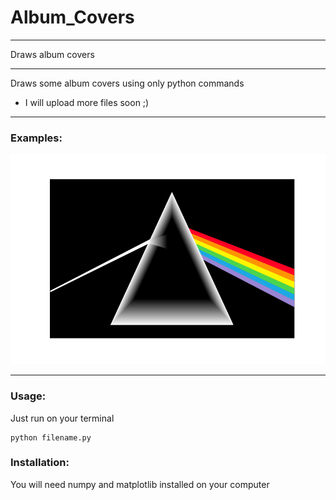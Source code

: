 # Album_Covers

---

Draws album covers 

---

Draws some album covers using only python commands

* I will upload more files soon ;)

---

### Examples:
![fig](https://github.com/JoseSoto9305/Album_Covers/blob/master/Images/fig.png)

---

### Usage:

Just run on your terminal
```
python filename.py
```

### Installation:
You will need numpy and matplotlib installed on your computer
